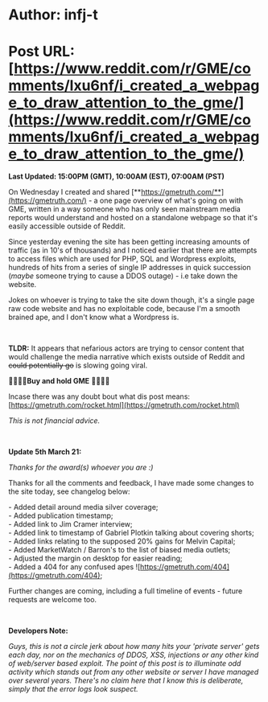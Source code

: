 # Author: infj-t
# Post URL: [https://www.reddit.com/r/GME/comments/lxu6nf/i_created_a_webpage_to_draw_attention_to_the_gme/](https://www.reddit.com/r/GME/comments/lxu6nf/i_created_a_webpage_to_draw_attention_to_the_gme/)


**Last Updated: 15:00PM (GMT), 10:00AM (EST), 07:00AM (PST)**

On Wednesday I created and shared [**https://gmetruth.com/**](https://gmetruth.com/) \- a one page overview of what's going on with GME, written in a way someone who has only seen mainstream media reports would understand and hosted on a standalone webpage so that it's easily accessible outside of Reddit.

Since yesterday evening the site has been getting increasing amounts of traffic (as in 10's of thousands) and I noticed earlier that there are attempts to access files which are used for PHP, SQL and Wordpress exploits, hundreds of hits from a series of single IP addresses in quick succession (*maybe* someone trying to cause a DDOS outage) - i.e take down the website.

Jokes on whoever is trying to take the site down though, it's a single page raw code website and has no exploitable code, because I'm a smooth brained ape, and I don't know what a Wordpress is.

&#x200B;

**TLDR:** It appears that nefarious actors are trying to censor content that would challenge the media narrative which exists outside of Reddit and ~~could potentially go~~ is slowing going viral.

🚀🚀🚀🚀**Buy and hold GME** 🚀🚀🚀🚀

Incase there was any doubt bout what dis post means: [https://gmetruth.com/rocket.html](https://gmetruth.com/rocket.html)

*This is not financial advice.*

&#x200B;

**Update 5th March 21:**

*Thanks for the award(s) whoever you are :)*

Thanks for all the comments and feedback, I have made some changes to the site today, see changelog below:

\- Added detail around media silver coverage;  
\- Added publication timestamp;  
\- Added link to Jim Cramer interview;  
\- Added link to timestamp of Gabriel Plotkin talking about covering shorts;  
\- Added links relating to the supposed 20% gains for Melvin Capital;  
\- Added MarketWatch / Barron's to the list of biased media outlets;  
\- Adjusted the margin on desktop for easier reading;  
\- Added a 404 for any confused apes ![https://gmetruth.com/404](https://gmetruth.com/404);

Further changes are coming, including a full timeline of events - future requests are welcome too.

&#x200B;

**Developers Note:**

*Guys, this is not a circle jerk about how many hits your 'private server' gets each day, nor on the mechanics of DDOS, XSS, injections or any other kind of web/server based exploit. The point of this post is to illuminate odd activity which stands out from any other website or server I have managed over several years. There's no claim here that I know this is deliberate, simply that the error logs look suspect.*